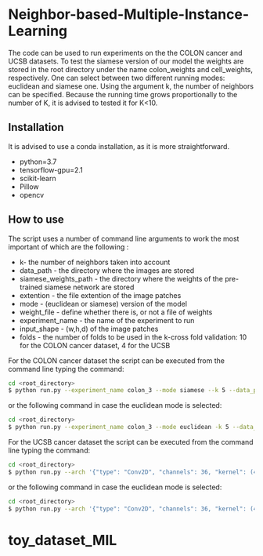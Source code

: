# Neighbor-based-Multiple-Instance-Learning
The code can be used to run experiments on the the COLON cancer and UCSB datasets. 
To test the siamese version of our model the weights are stored 
in the root directory under the name colon_weights and cell_weights, respectively. 
One can select between two different running modes: euclidean and siamese one. 
Using the argument k, the number of neighbors can be specified. 
Because the running time grows proportionally to the number of K, it is advised to tested it for K<10.

## Installation
It is advised to use a conda installation, as it is more straightforward.
 - python=3.7
 - tensorflow-gpu=2.1
 - scikit-learn 
 - Pillow
 - opencv

## How to use
The script uses a number of command line arguments to work the most important of which are the following :

* k- the number of neighbors taken into account
* data_path - the directory where the images are stored
* siamese_weights_path - the directory where the weights of the pre-trained siamese network are stored
* extention - the file extention of the image patches
* mode - (euclidean or siamese) version of the model 
* weight_file - define whether there is, or not a file of weights
* experiment_name - the name of the experiment to run
* input_shape - (w,h,d) of the image patches
* folds - the number of folds to be used in the k-cross fold validation: 10 for the COLON cancer dataset, 4 for the UCSB



For the COLON cancer dataset the script can be executed from the command line typing the command:


```sh
cd <root_directory>
$ python run.py --experiment_name colon_3 --mode siamese --k 5 --data_path ColonCancer --input_shape 27 27 3 --extention bmp --siamese_weights_path colon_siamese_weights --siam_pixel_distance 20 --data colon
```
or the following command in case the euclidean mode is selected:
```sh
cd <root_directory>
$ python run.py --experiment_name colon_3 --mode euclidean -k 5 --data_path ColonCancer --input_shape 27 27 3 --extention bmp --data colon
```


For the UCSB cancer dataset the script can be executed from the command line typing the command:
```sh
cd <root_directory>
$ python run.py --arch '{"type": "Conv2D", "channels": 36, "kernel": (4, 4)},{"type": "MaxPooling2D", "pool_size": (2, 2)},{"type": "Conv2D", "channels": 48, "kernel": (3, 3)},{"type": "MaxPooling2D", "pool_size": (2, 2)},{"type": "Flatten"},{"type": "relu", "size": 512},{"type": "Dropout", "rate": 0.2},{"type": "relu", "size": 512},{"type": "Dropout", "rate": 0.2}' --k 3 --folds 4 --data ucsb --input_shape 32 32 3  --mode siamese  --data_path Breast_Cancer_Cells --ext tif --experiment_name ucsb_5 --siam_pixel_distance 30 --siamese_weights_path ucsb_siamese_weights

```
or the following command in case the euclidean mode is selected:
```sh
cd <root_directory>
$ python run.py --arch '{"type": "Conv2D", "channels": 36, "kernel": (4, 4)},{"type": "MaxPooling2D", "pool_size": (2, 2)},{"type": "Conv2D", "channels": 48, "kernel": (3, 3)},{"type": "MaxPooling2D", "pool_size": (2, 2)},{"type": "Flatten"},{"type": "relu", "size": 512},{"type": "Dropout", "rate": 0.2},{"type": "relu", "size": 512},{"type": "Dropout", "rate": 0.2}' --k 3 --folds 4 --data ucsb --input_shape 32 32 3  --mode euclidean  --data_path Breast_Cancer_Cells --ext tif --experiment_name ucsb_5 


```
# toy_dataset_MIL
